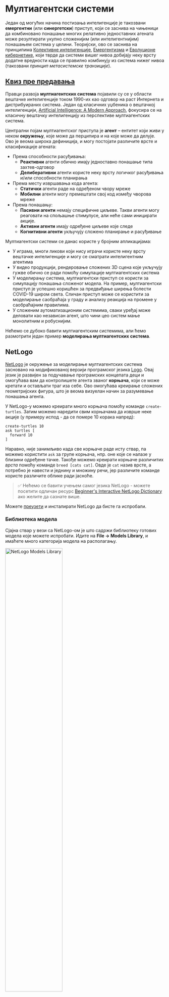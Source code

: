 <!--
CO_OP_TRANSLATOR_METADATA:
{
  "original_hash": "1ddf651d7681b4449f9d09ea3b17911e",
  "translation_date": "2025-08-25T23:24:30+00:00",
  "source_file": "lessons/6-Other/23-MultiagentSystems/README.md",
  "language_code": "sr"
}
-->
# Мултиагентски системи

Један од могућих начина постизања интелигенције је такозвани **емергентни** (или **синергетски**) приступ, који се заснива на чињеници да комбиновано понашање многих релативно једноставних агената може резултирати укупно сложенијим (или интелигентнијим) понашањем система у целини. Теоријски, ово се заснива на принципима [Колективне интелигенције](https://en.wikipedia.org/wiki/Collective_intelligence), [Емергентизма](https://en.wikipedia.org/wiki/Global_brain) и [Еволуционе кибернетике](https://en.wikipedia.org/wiki/Global_brain), који тврде да системи вишег нивоа добијају неку врсту додатне вредности када се правилно комбинују из система нижег нивоа (такозвани *принцип метасистемске транзиције*).

## [Квиз пре предавања](https://ff-quizzes.netlify.app/en/ai/quiz/45)

Правци развоја **мултиагентских система** појавили су се у области вештачке интелигенције током 1990-их као одговор на раст Интернета и дистрибуираних система. Један од класичних уџбеника о вештачкој интелигенцији, [Artificial Intelligence: A Modern Approach](https://en.wikipedia.org/wiki/Artificial_Intelligence:_A_Modern_Approach), фокусира се на класичну вештачку интелигенцију из перспективе мултиагентских система.

Централни појам мултиагентског приступа је **агент** – ентитет који живи у неком **окружењу**, које може да перципира и на које може да делује. Ово је веома широка дефиниција, и могу постојати различите врсте и класификације агената:

* Према способности расуђивања:
   - **Реактивни** агенти обично имају једноставно понашање типа захтев-одговор
   - **Делиберативни** агенти користе неку врсту логичког расуђивања и/или способности планирања
* Према месту извршавања кода агента:
   - **Статички** агенти раде на одређеном чвору мреже
   - **Мобилни** агенти могу премештати свој код између чворова мреже
* Према понашању:
   - **Пасивни агенти** немају специфичне циљеве. Такви агенти могу реаговати на спољашње стимулусе, али неће сами иницирати акције.
   - **Активни агенти** имају одређене циљеве које следе
   - **Когнитивни агенти** укључују сложено планирање и расуђивање

Мултиагентски системи се данас користе у бројним апликацијама:

* У играма, многи ликови који нису играчи користе неку врсту вештачке интелигенције и могу се сматрати интелигентним агентима
* У видео продукцији, рендеровање сложених 3D сцена које укључују гужве обично се ради помоћу симулације мултиагентских система
* У моделирању система, мултиагентски приступ се користи за симулацију понашања сложеног модела. На пример, мултиагентски приступ је успешно коришћен за предвиђање ширења болести COVID-19 широм света. Сличан приступ може се користити за моделирање саобраћаја у граду и анализу реакција на промене у саобраћајним правилима.
* У сложеним аутоматизационим системима, сваки уређај може деловати као независан агент, што чини цео систем мање монолитним и робуснијим.

Нећемо се дубоко бавити мултиагентским системима, али ћемо размотрити један пример **моделирања мултиагентских система**.

## NetLogo

[NetLogo](https://ccl.northwestern.edu/netlogo/) је окружење за моделирање мултиагентских система засновано на модификованој верзији програмског језика [Logo](https://en.wikipedia.org/wiki/Logo_(programming_language)). Овај језик је развијен за подучавање програмских концепата деци и омогућава вам да контролишете агента званог **корњача**, који се може кретати и остављати траг иза себе. Ово омогућава креирање сложених геометријских фигура, што је веома визуелан начин за разумевање понашања агента.

У NetLogo-у можемо креирати много корњача помоћу команде `create-turtles`. Затим можемо наредити свим корњачама да изврше неке акције (у примеру испод - да се помере 10 корака напред):

```
create-turtles 10
ask turtles [
  forward 10
]
```

Наравно, није занимљиво када све корњаче раде исту ствар, па можемо користити `ask` за групе корњача, нпр. оне које се налазе у близини одређене тачке. Такође можемо креирати корњаче различитих *врста* помоћу команде `breed [cats cat]`. Овде је `cat` назив врсте, а потребно је навести и једнину и множину речи, јер различите команде користе различите облике ради јасноће.

> ✅ Нећемо се бавити учењем самог језика NetLogo - можете посетити одличан ресурс [Beginner's Interactive NetLogo Dictionary](https://ccl.northwestern.edu/netlogo/bind/) ако желите да сазнате више.

Можете [преузети](https://ccl.northwestern.edu/netlogo/download.shtml) и инсталирати NetLogo да бисте га испробали.

### Библиотека модела

Сјајна ствар у вези са NetLogo-ом је што садржи библиотеку готових модела које можете испробати. Идите на **File → Models Library**, и имаћете много категорија модела на располагању.

<img alt="NetLogo Models Library" src="images/NetLogo-ModelLib.png" width="60%"/>

> Снимак екрана библиотеке модела, Дмитриј Сошњиков

Можете отворити један од модела, на пример **Biology → Flocking**.

### Главни принципи

Након отварања модела, бићете пребачени на главни екран NetLogo-а. Ево примера модела који описује популацију вукова и оваца, уз ограничене ресурсе (траву).

![NetLogo Main Screen](../../../../../translated_images/NetLogo-Main.32653711ec1a01b3cab22ec0b148e64193d0b979b055285bef329d5e3d6958c5.sr.png)

> Снимак екрана, Дмитриј Сошњиков

На овом екрану можете видети:

* **Интерфејс** који садржи:
  - Главно поље, где сви агенти живе
  - Различите контроле: дугмад, клизаче итд.
  - Графиконе које можете користити за приказ параметара симулације
* **Code** картицу која садржи уређивач, где можете писати NetLogo програм

У већини случајева, интерфејс ће имати дугме **Setup**, које иницијализује стање симулације, и дугме **Go**, које покреће извршење. Ово се обрађује одговарајућим обрађивачима у коду који изгледају овако:

```
to go [
...
]
```

Свет NetLogo-а састоји се од следећих објеката:

* **Агенти** (корњаче) који се могу кретати по пољу и нешто радити. Агенти се командују помоћу синтаксе `ask turtles [...]`, а код у заградама извршавају сви агенти у *режиму корњаче*.
* **Патчеви** су квадратне области поља на којима агенти живе. Можете се позивати на све агенте на истом патчу или мењати боје патчева и нека друга својства. Такође можете `ask patches` да нешто ураде.
* **Посматрач** је јединствени агент који контролише свет. Сви обрађивачи дугмади извршавају се у *режиму посматрача*.

> ✅ Лепота мултиагентског окружења је у томе што се код који се извршава у режиму корњаче или патча извршава истовремено од стране свих агената паралелно. Тако, писањем мало кода и програмирањем понашања појединачног агента, можете креирати сложено понашање симулационог система у целини.

### Флокирање

Као пример мултиагентског понашања, размотримо **[Флокирање](https://en.wikipedia.org/wiki/Flocking_(behavior))**. Флокирање је сложен образац који је веома сличан начину на који јата птица лете. Гледајући их како лете, можете помислити да следе неку врсту колективног алгоритма или да поседују неки облик *колективне интелигенције*. Међутим, ово сложено понашање настаје када сваки појединачни агент (у овом случају, *птица*) само посматра неке друге агенте у кратком домету и следи три једноставна правила:

* **Усаглашавање** – усмерава се ка просечном правцу кретања суседних агената
* **Кохезија** – покушава да се усмери ка просечној позицији суседа (*дугорочна привлачност*)
* **Раздвајање** – када се превише приближи другим птицама, покушава да се удаљи (*краткорочна одбојност*)

Можете покренути пример флокирања и посматрати понашање. Такође можете подесити параметре, као што су *степен раздвајања* или *опсег видљивости*, који дефинише колико далеко свака птица може видети. Имајте у виду да ако смањите опсег видљивости на 0, све птице постају слепе и флокирање престаје. Ако смањите раздвајање на 0, све птице се окупљају у праву линију.

> ✅ Пребаците се на картицу **Code** и погледајте где су три правила флокирања (усаглашавање, кохезија и раздвајање) имплементирана у коду. Обратите пажњу како се односимо само на оне агенте који су у видокругу.

### Други модели за истраживање

Постоји још неколико занимљивих модела које можете испробати:

* **Art → Fireworks** приказује како се ватромет може сматрати колективним понашањем појединачних млазова ватре
* **Social Science → Traffic Basic** и **Social Science → Traffic Grid** приказују модел градског саобраћаја у 1D и 2D мрежи са или без семафора. Сваки аутомобил у симулацији следи следећа правила:
   - Ако је простор испред њега празан – убрзава (до одређене максималне брзине)
   - Ако види препреку испред – кочи (и можете подесити колико далеко возач може видети)
* **Social Science → Party** приказује како се људи групишу током коктел забаве. Можете пронаћи комбинацију параметара која доводи до најбржег повећања среће групе.

Као што видите из ових примера, симулације мултиагентских система могу бити веома користан начин за разумевање понашања сложеног система који се састоји од појединаца који следе исту или сличну логику. Такође се могу користити за контролу виртуелних агената, као што су [NPCs](https://en.wikipedia.org/wiki/NPC) у компјутерским играма или агенти у 3D анимираним световима.

## Делиберативни агенти

Агенти описани изнад су веома једноставни, реагујући на промене у окружењу користећи неку врсту алгоритма. Као такви, они су **реактивни агенти**. Међутим, понекад агенти могу расуђивати и планирати своје акције, у ком случају се називају **делиберативни**.

Типичан пример био би лични агент који добија инструкцију од човека да резервише туристичко путовање. Замислите да постоји много агената који живе на интернету и могу му помоћи. Он би тада требало да контактира друге агенте како би видео који летови су доступни, које су цене хотела за различите датуме и покушао да преговара о најбољој цени. Када је план путовања комплетан и потврђен од стране власника, може приступити резервацији.

Да би то урадили, агенти морају **комуницирати**. За успешну комуникацију потребно је:

* Неке **стандардне језике за размену знања**, као што су [Knowledge Interchange Format](https://en.wikipedia.org/wiki/Knowledge_Interchange_Format) (KIF) и [Knowledge Query and Manipulation Language](https://en.wikipedia.org/wiki/Knowledge_Query_and_Manipulation_Language) (KQML). Ови језици су дизајнирани на основу [теорије говорних чинова](https://en.wikipedia.org/wiki/Speech_act).
* Ти језици такође треба да укључују неке **протоколе за преговоре**, засноване на различитим **врстама аукција**.
* **Заједничка онтологија** коју ће користити, тако да се односе на исте концепте знајући њихову семантику
* Начин за **откривање** шта различити агенти могу да ураде, такође заснован на некој врсти онтологије

Делиберативни агенти су много сложенији од реактивних, јер не само да реагују на промене у окружењу, већ такође треба да буду у стању да *иницирају* акције. Једна од предложених архитектура за делиберативне агенте је такозвани агент са уверењима, жељама и намерама (Belief-Desire-Intention, BDI):

* **Уверења** чине скуп знања о окружењу агента. Могу бити структурисана као база знања или скуп правила која агент може применити на одређену ситуацију у окружењу.
* **Жеље** дефинишу шта агент жели да уради, односно његове циљеве. На пример, циљ личног асистента изнад је да резервише путовање, а циљ агента хотела је да максимизује профит.
* **Намере** су специфичне акције које агент планира да изврши како би постигао своје циљеве. Акције обично мењају окружење и узрокују комуникацију са другим агентима.

Постоје неке платформе доступне за изградњу мултиагентских система, као што је [JADE](https://jade.tilab.com/). [Овај рад](https://arxiv.org/ftp/arxiv/papers/2007/2007.08961.pdf) садржи преглед платформи за мултиагентске системе, заједно са кратком историјом мултиагентских система и њиховим различитим сценаријима употребе.

## Закључак

Мултиагентски системи могу попримити веома различите облике и користити се у многим различитим апликацијама. 
Сви они теже да се фокусирају на једноставније понашање појединачног агента и постижу сложеније понашање целокупног система захваљујући **синергетском ефекту**.

## 🚀 Изазов

Примените ову лекцију у стварном свету и покушајте да концептуализујете мултиагентски систем који може решити неки проблем. Шта би, на пример, мултиагентски систем требало да уради како би оптимизовао руту школског аутобуса? Како би могао функционис

**Одрицање од одговорности**:  
Овај документ је преведен коришћењем услуге за превођење помоћу вештачке интелигенције [Co-op Translator](https://github.com/Azure/co-op-translator). Иако се трудимо да обезбедимо тачност, молимо вас да имате у виду да аутоматизовани преводи могу садржати грешке или нетачности. Оригинални документ на његовом изворном језику треба сматрати меродавним извором. За критичне информације препоручује се професионални превод од стране људи. Не преузимамо одговорност за било каква погрешна тумачења или неспоразуме који могу настати услед коришћења овог превода.